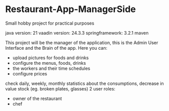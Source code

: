 # Restaurant-App-ManagerSide

Small hobby project for practical purposes

java version: 21
vaadin version: 24.3.3
springframework: 3.2.1
maven

This project will be the manager of the application, this is the Admin User Interface and the Brain of the app. Here you can:
- upload pictures for foods and drinks
- configure the menus, foods, drinks
- the workers and their time schedules
- configure prices

check daily, weekly, monthly statistics about the consumptions, decrease in value stock (eg. broken plates, glasses)
2 user roles:

- owner of the restaurant
- chef
